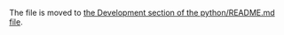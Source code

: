 The file is moved to [the Development section of the python/README.md file](../README.md#development).
